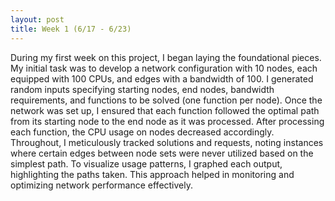 ```yaml
---
layout: post
title: Week 1 (6/17 - 6/23)
---
```


During my first week on this project, I began laying the foundational pieces. My initial task was to develop a network configuration with 10 nodes, each equipped with 100 CPUs, and edges with a bandwidth of 100. I generated random inputs specifying starting nodes, end nodes, bandwidth requirements, and functions to be solved (one function per node). Once the network was set up, I ensured that each function followed the optimal path from its starting node to the end node as it was processed. After processing each function, the CPU usage on nodes decreased accordingly. Throughout, I meticulously tracked solutions and requests, noting instances where certain edges between node sets were never utilized based on the simplest path. To visualize usage patterns, I graphed each output, highlighting the paths taken. This approach helped in monitoring and optimizing network performance effectively.

